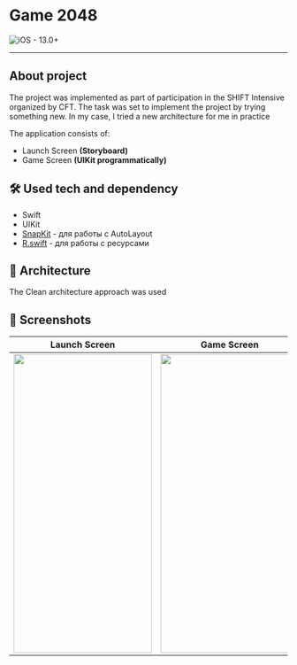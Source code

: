# Game 2048

![iOS - 13.0+](https://img.shields.io/badge/iOS-13.0%2B-6488ea)

---

## About project

The project was implemented as part of participation in the SHIFT Intensive organized by CFT. The task was set to implement the project by trying something new. In my case, I tried a new architecture for me in practice

The application consists of:
- Launch Screen **(Storyboard)**
- Game Screen **(UIKit programmatically)**

## 🛠 Used tech and dependency
- Swift
- UIKit
- [SnapKit](https://github.com/SnapKit/SnapKit) - для работы с AutoLayout
- [R.swift](https://github.com/mac-cain13/R.swift) - для работы с ресурсами

## 🧱 Architecture

The Clean architecture approach was used

## 📱 Screenshots
| Launch Screen | Game Screen |
| :------------:|:-----------: |
| <img src="https://i.postimg.cc/59g53QPc/2023-08-28-17-20-26.png" width="250" height="540"> | <img src="https://i.postimg.cc/YS7jZb9d/2023-08-28-17-20-21.png" width="250" height="540"> |
